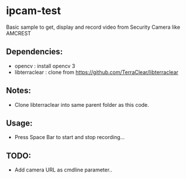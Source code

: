 # ipcam-test

Basic sample to get, display and record video from Security Camera like AMCREST

Dependencies:
----------------
- opencv : install opencv 3
- libterraclear : clone from https://github.com/TerraClear/libterraclear

Notes:
------
- Clone libterraclear into same parent folder as this code.

Usage:
-----
- Press Space Bar to start and stop recording...

TODO: 
-----
- Add camera URL as cmdline parameter..